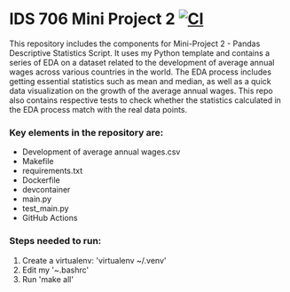 # IDS 706 Mini Project 2 [![CI](https://github.com/nogibjj/Jaxon-Yue-IDS-706-Mini-Project-2/actions/workflows/cicd.yml/badge.svg)](https://github.com/nogibjj/Jaxon-Yue-IDS-706-Mini-Project-2/actions/workflows/cicd.yml)
This repository includes the components for Mini-Project 2 - Pandas Descriptive Statistics Script. It uses my Python template and contains a series of EDA on a dataset related to the development of average annual wages across various countries in the world. The EDA process includes getting essential statistics such as mean and median, as well as a quick data visualization on the growth of the average annual wages. This repo also contains respective tests to check whether the statistics calculated in the EDA process match with the real data points.

### Key elements in the repository are:
* Development of average annual wages.csv
* Makefile
* requirements.txt
* Dockerfile
* devcontainer
* main.py
* test_main.py
* GitHub Actions

### Steps needed to run:
1. Create a virtualenv: 'virtualenv ~/.venv'
2. Edit my '~.bashrc'
3. Run 'make all'
